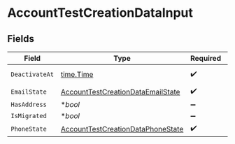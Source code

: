 # AccountTestCreationDataInput


## Fields

| Field                                                                                         | Type                                                                                          | Required                                                                                      | Description                                                                                   | Example                                                                                       |
| --------------------------------------------------------------------------------------------- | --------------------------------------------------------------------------------------------- | --------------------------------------------------------------------------------------------- | --------------------------------------------------------------------------------------------- | --------------------------------------------------------------------------------------------- |
| `DeactivateAt`                                                                                | [time.Time](https://pkg.go.dev/time#Time)                                                     | :heavy_check_mark:                                                                            | N/A                                                                                           | 2017-07-21T17:32:28Z                                                                          |
| `EmailState`                                                                                  | [AccountTestCreationDataEmailState](../../models/shared/accounttestcreationdataemailstate.md) | :heavy_check_mark:                                                                            | N/A                                                                                           | unverified                                                                                    |
| `HasAddress`                                                                                  | **bool*                                                                                       | :heavy_minus_sign:                                                                            | N/A                                                                                           | true                                                                                          |
| `IsMigrated`                                                                                  | **bool*                                                                                       | :heavy_minus_sign:                                                                            | N/A                                                                                           | true                                                                                          |
| `PhoneState`                                                                                  | [AccountTestCreationDataPhoneState](../../models/shared/accounttestcreationdataphonestate.md) | :heavy_check_mark:                                                                            | N/A                                                                                           | verified                                                                                      |